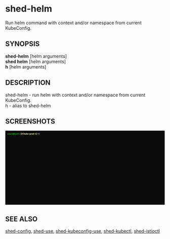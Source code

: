 # shed-helm

Run helm command with context and/or namespace from current KubeConfig.

## SYNOPSIS

**shed-helm** [helm arguments]\
**shed helm** [helm arguments]\
**h** [helm arguments]

## DESCRIPTION

shed-helm - run helm with context and/or namespace from current KubeConfig.\
h - alias to shed-helm

## SCREENSHOTS

![shed-helm](shed-helm.gif "shed-helm")

## SEE ALSO

[shed-config](shed-config.md), [shed-use](shed-use.md), [shed-kubeconfig-use](shed-kubeconfig-use.md), [shed-kubectl](shed-kubectl.md), [shed-istioctl](shed-istioctl.md)
